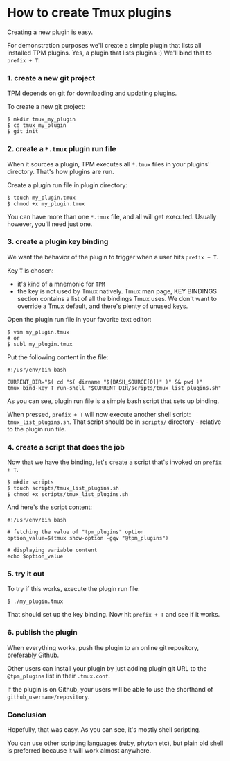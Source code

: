 # How to create Tmux plugins

Creating a new plugin is easy.

For demonstration purposes we'll create a simple plugin that lists all
installed TPM plugins. Yes, a plugin that lists plugins :) We'll bind that to
`prefix + T`.

### 1. create a new git project

TPM depends on git for downloading and updating plugins.

To create a new git project:

    $ mkdir tmux_my_plugin
    $ cd tmux_my_plugin
    $ git init

### 2. create a `*.tmux` plugin run file

When it sources a plugin, TPM executes all `*.tmux` files in your plugins'
directory. That's how plugins are run.

Create a plugin run file in plugin directory:

    $ touch my_plugin.tmux
    $ chmod +x my_plugin.tmux

You can have more than one `*.tmux` file, and all will get executed. Usually
however, you'll need just one.

### 3. create a plugin key binding

We want the behavior of the plugin to trigger when a user hits `prefix + T`.

Key `T` is chosen:
 - it's kind of a mnemonic for `TPM`
 - the key is not used by Tmux natively. Tmux man page, KEY BINDINGS section
   contains a list of all the bindings Tmux uses. We don't want to override a
   Tmux default, and there's plenty of unused keys.

Open the plugin run file in your favorite text editor:

    $ vim my_plugin.tmux
    # or
    $ subl my_plugin.tmux

Put the following content in the file:

    #!/usr/env/bin bash

    CURRENT_DIR="$( cd "$( dirname "${BASH_SOURCE[0]}" )" && pwd )"
    tmux bind-key T run-shell "$CURRENT_DIR/scripts/tmux_list_plugins.sh"

As you can see, plugin run file is a simple bash script that sets up binding.

When pressed, `prefix + T` will now execute another shell script:
`tmux_list_plugins.sh`. That script should be in `scripts/` directory -
relative to the plugin run file.


### 4. create a script that does the job

Now that we have the binding, let's create a script that's invoked on
`prefix + T`.

    $ mkdir scripts
    $ touch scripts/tmux_list_plugins.sh
    $ chmod +x scripts/tmux_list_plugins.sh

And here's the script content:

    #!/usr/env/bin bash

    # fetching the value of "tpm_plugins" option
    option_value=$(tmux show-option -gqv "@tpm_plugins")

    # displaying variable content
    echo $option_value

### 5. try it out

To try if this works, execute the plugin run file:

    $ ./my_plugin.tmux

That should set up the key binding. Now hit `prefix + T` and see if it works.

### 6. publish the plugin

When everything works, push the plugin to an online git repository, preferably
Github.

Other users can install your plugin by just adding plugin git URL to the
`@tpm_plugins` list in their `.tmux.conf`.

If the plugin is on Github, your users will be able to use the shorthand of
`github_username/repository`.

### Conclusion

Hopefully, that was easy. As you can see, it's mostly shell scripting.

You can use other scripting languages (ruby, phyton etc), but plain old shell
is preferred because it will work almost anywhere.
